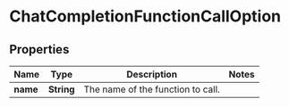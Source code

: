 

# ChatCompletionFunctionCallOption

## Properties

Name | Type | Description | Notes
------------ | ------------- | ------------- | -------------
**name** | **String** | The name of the function to call. | 




